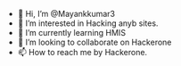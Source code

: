 - 👋 Hi, I’m @Mayankkumar3
- 👀 I’m interested in Hacking anyb sites.
- 🌱 I’m currently learning HMIS
- 💞️ I’m looking to collaborate on Hackerone
- 📫 How to reach me by Hackerone.

<!---
Mayankkumar3/Mayankkumar3 is a ✨ special ✨ repository because its `README.md` (this file) appears on your GitHub profile.
You can click the Preview link to take a look at your changes.
--->
